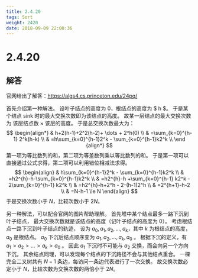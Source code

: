 ```yaml
---
title: 2.4.20
tags: Sort
weight: 2420
date: 2018-09-09 22:00:36
---
```


# 2.4.20


## 解答

官网给出了解答：https://algs4.cs.princeton.edu/24pq/

首先介绍第一种解法。
设叶子结点的高度为 $0$，根结点的高度为 $ h ​$。
于是某个结点 sink 时的最大交换次数即为该结点的高度。
故某一层结点的最大交换次数为 该层结点数 × 该层的高度。
于是总交换次数最大为：
$$
\begin{align*}
& h+2(h-1)+2^2(h-2)+ \dots + 2^h(0) \\
& =\sum_{k=0}^{h-1} 2^k(h-k) \\
& =h\sum_{k=0}^{h-1}2^k - \sum_{k=0}^{h-1}k2^k \\
\end {align*}
$$
第一项为等比数列的和，第二项为等差数列乘以等比数列的和。
于是第一项可以直接通过公式求得，第二项可以利用错位相减法求得。
$$
\begin{align}
& h\sum_{k=0}^{h-1}2^k - \sum_{k=0}^{h-1}k2^k \\
& =h2^{h}-h-\sum_{k=0}^{h-1}k2^k \\
& =h2^{h}-h +\sum_{k=0}^{h-1} k2^k - 2\sum_{k=0}^{h-1} k2^k \\
& =h2^{h}-h+2^h - 2-(h-1)2^h \\
& =2^{h+1}-h-2 \\
& =N-h-1 \le N 
\end{align}
$$
于是交换次数小于 $N$，比较次数小于 $2N$。

另一种解法，可以配合官网的图片帮助理解。
首先堆中某个结点最多一路下沉到叶子结点，
最大交换次数就是该结点的高度（记叶子结点的高度为 0）。
考虑根结点一路下沉到叶子结点的轨迹，
设为 $a_0, a_1, a_2, ... , a_k$，其中 $k$ 为根结点的高度，$a_0$ 是根结点。
$a_0$ 下沉后结点顺序变为 $a_1, a_2, ..., a_k, a_0$ 。
根据下沉的定义，有 $a_1 > a_2 > \dots > a_k > a_0$ 。
因此 $a_1$ 下沉时不可能与 $a_2$ 交换，而会向另一个方向下沉。
其余结点同理，可以发现每个结点的下沉路径不会与其他结点重合。
一棵完全二叉树共有 $N - 1$ 条边，每访问一条边代表进行了一次交换。
故交换次数必定小于 $N$，比较次数为交换次数的两倍小于 $2N$。
